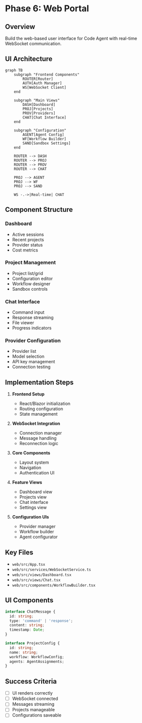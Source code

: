# Phase 6: Web Portal

## Overview
Build the web-based user interface for Code Agent with real-time WebSocket communication.

## UI Architecture
```mermaid
graph TB
    subgraph "Frontend Components"
        ROUTER[Router]
        AUTH[Auth Manager]
        WS[WebSocket Client]
    end
    
    subgraph "Main Views"
        DASH[Dashboard]
        PROJ[Projects]
        PROV[Providers]
        CHAT[Chat Interface]
    end
    
    subgraph "Configuration"
        AGENT[Agent Config]
        WF[Workflow Builder]
        SAND[Sandbox Settings]
    end
    
    ROUTER --> DASH
    ROUTER --> PROJ
    ROUTER --> PROV
    ROUTER --> CHAT
    
    PROJ --> AGENT
    PROJ --> WF
    PROJ --> SAND
    
    WS -.->|Real-time| CHAT
```

## Component Structure

### Dashboard
- Active sessions
- Recent projects
- Provider status
- Cost metrics

### Project Management
- Project list/grid
- Configuration editor
- Workflow designer
- Sandbox controls

### Chat Interface
- Command input
- Response streaming
- File viewer
- Progress indicators

### Provider Configuration
- Provider list
- Model selection
- API key management
- Connection testing

## Implementation Steps

1. **Frontend Setup**
   - React/Blazor initialization
   - Routing configuration
   - State management

2. **WebSocket Integration**
   - Connection manager
   - Message handling
   - Reconnection logic

3. **Core Components**
   - Layout system
   - Navigation
   - Authentication UI

4. **Feature Views**
   - Dashboard view
   - Projects view
   - Chat interface
   - Settings view

5. **Configuration UIs**
   - Provider manager
   - Workflow builder
   - Agent configurator

## Key Files
- `web/src/App.tsx`
- `web/src/services/WebSocketService.ts`
- `web/src/views/Dashboard.tsx`
- `web/src/views/Chat.tsx`
- `web/src/components/WorkflowBuilder.tsx`

## UI Components
```typescript
interface ChatMessage {
  id: string;
  type: 'command' | 'response';
  content: string;
  timestamp: Date;
}

interface ProjectConfig {
  id: string;
  name: string;
  workflow: WorkflowConfig;
  agents: AgentAssignments;
}
```

## Success Criteria
- [ ] UI renders correctly
- [ ] WebSocket connected
- [ ] Messages streaming
- [ ] Projects manageable
- [ ] Configurations saveable
